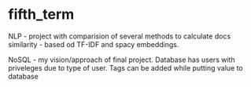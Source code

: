 # fifth_term

NLP - project with comparision of several methods to calculate docs similarity - based od TF-IDF and spacy embeddings.


NoSQL - my vision/approach of final project. Database has users with priveleges due to type of user. Tags can be added while putting value to database
